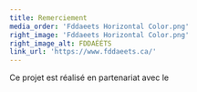 ```yaml
---
title: Remerciement
media_order: 'Fddaeets Horizontal Color.png'
right_image: 'Fddaeets Horizontal Color.png'
right_image_alt: FDDAÉÉTS
link_url: 'https://www.fddaeets.ca/'
---
```


Ce projet est réalisé en partenariat avec le